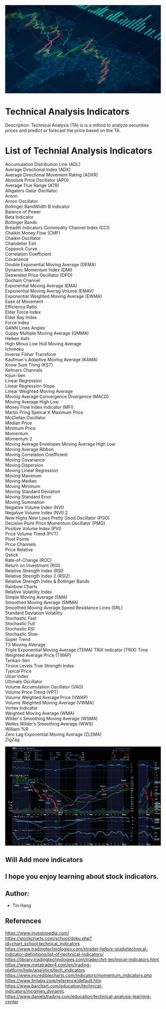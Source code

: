 <img src="Stock_Market01.png">

# Technical Analysis Indicators
Description: Technical Analysis (TA) is is a mthod to analyze securities prices and predict or forecast the price based on the TA.

# List of Technial Analysis Indicators  

Accumulation Distribution Line (ADL)  
Average Directional Index (ADX)  
Average Directional Movement Rating (ADXR)  
Absolute Price Oscillator (APO)  
Average True Range (ATR)  
Alligators Gator Oscillator  
Aroon  
Aroon Oscillator  
Bollinger BandWidth
B Indicator  
Balance of Power  
Beta Indicator  
Bollinger Bands  
Breadth Indicators 
Commodity Channel Index (CCI)  
Chaikin Money Flow (CMF)  
Chaikin Oscillator  
Chandelier Exit  
Coppock Curve    
Correlation Coefficient  
Covariance  
Double Exponential Moving Average (DEMA)  
Dynamic Momentum Index (DMI)  
Detrended Price Oscillator (DPO)  
Dochain Channel  
Exponential Moving Average (EMA)  
Exponential Moving Averag Volume (EMAV)  
Exponential Weighted Moving Average (EWMA)  
Ease of Movement  
Efficiency Ratio  
Elder Force Index  
Elder Ray Index  
Force Index  
GANN Lines Angles  
Guppy Multiple Moving Average (GMMA)  
Heiken Ashi  
High Minus Low 
Hull Moving Average  
Ichimoku  
Inverse Fisher Transform  
Kaufman's Adaptive Moving Average (KAMA)  
Know Sure Thing (KST)  
Keltners Channels  
Kijun-Sen    
Linear Regression  
Linear Regression Slope  
Linear Weighted Moving Average  
Moving Average Convergence Divergence (MACD)  
Moving Average High Low  
Money Flow Index indicator (MFI)  
Martin Pring Speical K 
Maximum Price  
McClellan Oscillator  
Median Price  
Minimum Price  
Momentum  
Momentum 2  
Moving Average Envelopes
Moving Average High Low  
Moving Average Ribbon  
Moving Correlation Coefficient  
Moving Covariance  
Moving Dispersion  
Moving Linear Regression  
Moving Maximum  
Moving Median  
Moving Minimum  
Moving Standard Deviation  
Moving Standard Error    
Moving Summation  
Negative Volume Index (NVI)  
Negative Volume Index (NVI) 2  
New Highs New Lows 
Pretty Good Oscillator (PGO)  
Decision Point Price Momentum Oscillator (PMO)  
Positive Volume Index (PVI)  
Price Volume Trend (PVT)  
Pivot Points  
Price Channels  
Price Relative  
Qstick  
Rate-of-Change (ROC)  
Return on Investment (ROI)  
Relative Strength Index (RSI)  
Relative Strength Index 2 (RSI2)  
Relative Strength Index & Bollinger Bands  
Rainbow Charts  
Relative Volatility Index  
Simple Moving Average (SMA)  
Smoothed Moving Average (SMMA)  
Smoothed Moving Average
Speed Resistance Lines (SRL)   
Standard Deviation Volatility  
Stochastic Fast  
Stochastic Full  
Stochastic RSI  
Stochastic Slow  
Super Trend  
T3 Moving AVerage  
Triple Exponential Moving Average (TEMA)
TRIX indicator (TRIX) 
Time Weighted Average Price (TWAP)  
Tenkan-Sen      
Tirone Levels 
True Strength Index  
Typical Price  
Ulcer Index  
Ultimate Oscillator  
Volume Accumulation Oscillator (VAO)  
Volume Price Trend (VPT)  
Volume Weighted Average Price (VWAP)  
Volume Weighted Moving Average (VWMA)  
Vortex Indicator  
Weighted Moving Average (WMA)  
Wilder's Smoothing Moving Average (WSMA)  
Welles Wilder’s Smoothing Average (WWS)  
William %R  
Zero Lag Exponential Moving Average (ZLEMA)  
ZigZag  

<img src="StockIndicators.png">

## Will Add more indicators

## I hope you enjoy learning about stock indicators.

## Author:  
* Tin Hang  

## References
https://www.investopedia.com/  
https://stockcharts.com/school/doku.php?id=chart_school:technical_indicators  
https://www.tradingtechnologies.com/xtrader-help/x-study/technical-indicator-definitions/list-of-technical-indicators/  
https://library.tradingtechnologies.com/trade/chrt-technical-indicators.html  
https://www.metatrader4.com/en/trading-platform/help/analytics/tech_indicators  
https://www.incrediblecharts.com/indicators/momentum_indicators.php  
https://www.fmlabs.com/reference/default.htm  
https://www.barchart.com/education/technical-indicators/mcginley_dynamic  
https://www.danielstrading.com/education/technical-analysis-learning-center  



